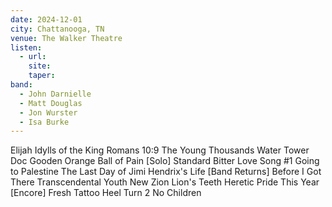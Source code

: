 ```yaml
---
date: 2024-12-01
city: Chattanooga, TN
venue: The Walker Theatre
listen:
  - url: 
    site: 
    taper: 
band:
  - John Darnielle
  - Matt Douglas
  - Jon Wurster
  - Isa Burke
---
```

Elijah
Idylls of the King
Romans 10:9
The Young Thousands
Water Tower
Doc Gooden
Orange Ball of Pain
[Solo]
Standard Bitter Love Song #1
Going to Palestine
The Last Day of Jimi Hendrix's Life
[Band Returns]
Before I Got There
Transcendental Youth
New Zion
Lion's Teeth
Heretic Pride
This Year
[Encore]
Fresh Tattoo
Heel Turn 2
No Children
